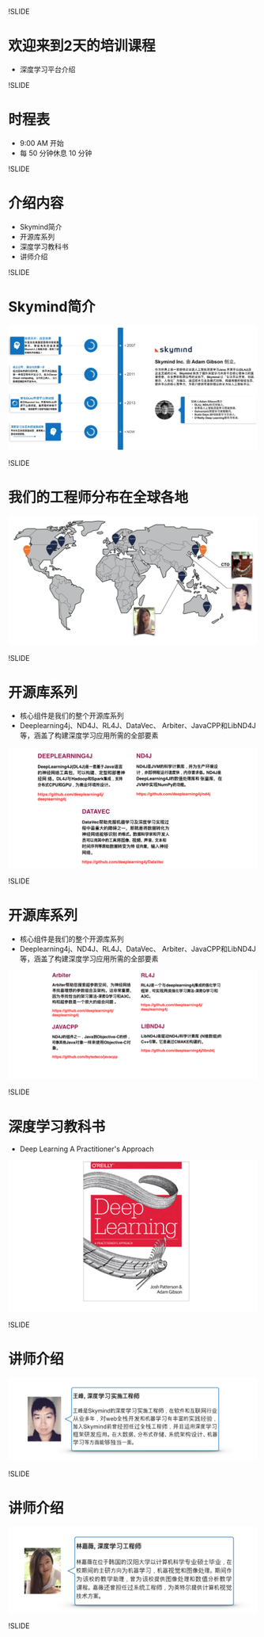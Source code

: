 !SLIDE

# 欢迎来到2天的培训课程

* 深度学习平台介绍

!SLIDE

# 时程表

* 9:00 AM 开始
* 每 50 分钟休息 10 分钟

!SLIDE

# 介绍内容

* Skymind简介
* 开源库系列
* 深度学习教科书
* 讲师介绍

!SLIDE

# Skymind简介

![network diagram](../resources/skymindIntro2.png)

!SLIDE

# 我们的工程师分布在全球各地

![network diagram](../resources/skymindGlobe.png)

!SLIDE

# 开源库系列

* 核心组件是我们的整个开源库系列
* Deeplearning4j、ND4J、RL4J、DataVec、 Arbiter、JavaCPP和LibND4J等，涵盖了构建深度学习应用所需的全部要素

![network diagram](../resources/coreComponent1.png)

!SLIDE

# 开源库系列

* 核心组件是我们的整个开源库系列
* Deeplearning4j、ND4J、RL4J、DataVec、 Arbiter、JavaCPP和LibND4J等，涵盖了构建深度学习应用所需的全部要素

![network diagram](../resources/coreComponent2.png)

!SLIDE

# 深度学习教科书

* Deep Learning A Practitioner's Approach

![network diagram](../resources/skymindBook1.png)

!SLIDE

# 讲师介绍

![network diagram](../resources/wangFeng.png)

!SLIDE

# 讲师介绍

![network diagram](../resources/chiaWei.png)

!SLIDE
